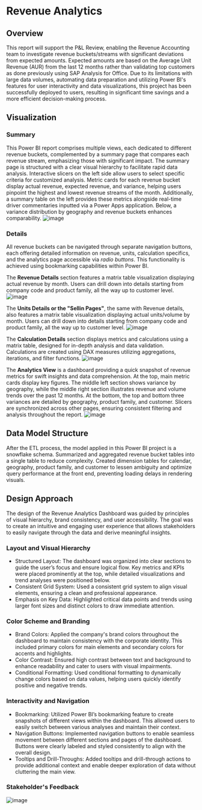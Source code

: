 # Revenue Analytics

## Overview
This report will support the P&L Review, enabling the Revenue Accounting team to investigate revenue buckets/streams with significant deviations from expected amounts. Expected amounts are based on the Average Unit Revenue (AUR) from the last 12 months rather than validating top customers as done previously using SAP Analysis for Office. Due to its limitations with large data volumes, automating data preparation and utilizing Power BI's features for user interactivity and data visualizations, this project has been successfully deployed to users, resulting in significant time savings and a more efficient decision-making process.

## Visualization
### Summary
This Power BI report comprises multiple views, each dedicated to different revenue buckets, complemented by a summary page that compares each revenue stream, emphasizing those with significant impact. The summary page is structured with a clear visual hierarchy to facilitate rapid data analysis. Interactive slicers on the left side allow users to select specific criteria for customized analysis. Metric cards for each revenue bucket display actual revenue, expected revenue, and variance, helping users pinpoint the highest and lowest revenue streams of the month. Additionally, a summary table on the left provides these metrics alongside real-time driver commentaries inputted via a Power Apps application. Below, a variance distribution by geography and revenue buckets enhances comparability.
![image](https://github.com/user-attachments/assets/9400d79e-5b22-4f62-93a8-20e175302c66)

### Details
All revenue buckets can be navigated through separate navigation buttons, each offering detailed information on revenue, units, calculation specifics, and the analytics page accessible via *radio buttons*. This functionality is achieved using bookmarking capabilities within Power BI.

The **Revenue Details** section features a matrix table visualization displaying actual revenue by month. Users can drill down into details starting from company code and product family, all the way up to customer level.
![image](https://github.com/user-attachments/assets/de7d5f6b-aa16-44fe-97b8-799e37490b1f)



The **Units Details or the "Sellin Pages"**, the same with Revenue details, also features a matrix table visualization displaying actual units/volume by month. Users can drill down into details starting from company code and product family, all the way up to customer level.
![image](https://github.com/user-attachments/assets/b01c3720-3850-47be-9928-cbe079d61f47)

The **Calculation Details** section displays metrics and calculations using a matrix table, designed for in-depth analysis and data validation. Calculations are created using DAX measures utilizing aggregations, iterations, and filter functions.
![image](https://github.com/user-attachments/assets/9c5fc146-a421-4fc2-9b52-3c84303be437)

The **Analytics View** is a dashboard providing a quick snapshot of revenue metrics for swift insights and data comprehension. At the top, main metric cards display key figures. The middle left section shows variance by geography, while the middle right section illustrates revenue and volume trends over the past 12 months. At the bottom, the top and bottom three variances are detailed by geography, product family, and customer. Slicers are synchronized across other pages, ensuring consistent filtering and analysis throughout the report.
![image](https://github.com/user-attachments/assets/acaee9d6-c03b-4367-9de0-f95d472e8283)

## Data Model Structure
After the ETL process, the model applied in this Power BI project is a snowflake schema. Summarized and aggregated revenue bucket tables into a single table to reduce complexity. Created dimension tables for calendar, geography, product family, and customer to lessen ambiguity and optimize query performance at the front end, preventing loading delays in rendering visuals.

## Design Approach
The design of the Revenue Analytics Dashboard was guided by principles of visual hierarchy, brand consistency, and user accessibility. The goal was to create an intuitive and engaging user experience that allows stakeholders to easily navigate through the data and derive meaningful insights.

### Layout and Visual Hierarchy
-  Structured Layout: The dashboard was organized into clear sections to guide the user’s focus and ensure logical flow. Key metrics and KPIs were placed prominently at the top, while detailed visualizations and trend analyses were positioned below.
-  Consistent Grid System: Used a consistent grid system to align visual elements, ensuring a clean and professional appearance.
-  Emphasis on Key Data: Highlighted critical data points and trends using larger font sizes and distinct colors to draw immediate attention.

### Color Scheme and Branding
- Brand Colors: Applied the company's brand colors throughout the dashboard to maintain consistency with the corporate identity. This included primary colors for main elements and secondary colors for accents and highlights.
- Color Contrast: Ensured high contrast between text and background to enhance readability and cater to users with visual impairments.
- Conditional Formatting: Used conditional formatting to dynamically change colors based on data values, helping users quickly identify positive and negative trends.

### Interactivity and Navigation
- Bookmarking: Utilized Power BI’s bookmarking feature to create snapshots of different views within the dashboard. This allowed users to easily switch between various analyses and maintain their context.
- Navigation Buttons: Implemented navigation buttons to enable seamless movement between different sections and pages of the dashboard. Buttons were clearly labeled and styled consistently to align with the overall design.
- Tooltips and Drill-Throughs: Added tooltips and drill-through actions to provide additional context and enable deeper exploration of data without cluttering the main view.

### Stakeholder's Feedback
![image](https://github.com/user-attachments/assets/387795b0-0ad9-449b-b7b0-325dc2e02a7f)













